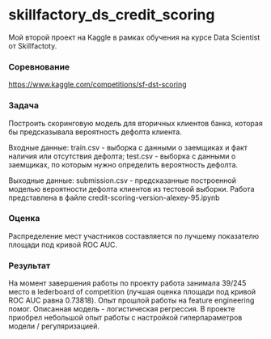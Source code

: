 # skillfactory_ds_credit_scoring

Мой второй проект на Kaggle в рамках обучения на курсе Data Scientist от Skillfactoty.

### Соревнование
https://www.kaggle.com/competitions/sf-dst-scoring

### Задача
Построить скоринговую модель для вторичных клиентов банка, которая бы предсказывала вероятность дефолта клиента. 

Входные данные: train.csv - выборка с данными о заемщиках и факт наличия или отсутствия дефолта; test.csv - выборка с данными о заемщиках, по которым нужно определить вероятность дефолта.

Выходные данные: submission.csv - предсказанные построенной моделью вероятности дефолта клиентов из тестовой выборки. Работа представлена в файле credit-scoring-version-alexey-95.ipynb

### Оценка 
Распределение мест участников составляется по лучшему показателю площади под кривой ROC AUC.

### Результат
На момент завершения работы по проекту работа занимала 39/245 место в lederboard of competition (лучшая оценка площади под кривой ROC AUC равна 0.73818). Опыт прошлой работы на feature engineering помог. Описанная модель - логистическая регрессия. В проекте приобрел небольшой опыт работы с настройкой гиперпараметров модели / регуляризацией.
